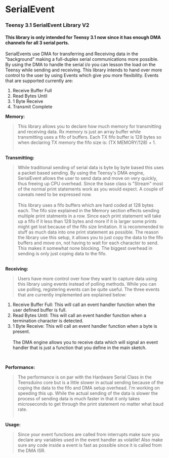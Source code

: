 SerialEvent
=========

<h3>Teensy 3.1 SerialEvent Library V2</h3>

<h4>This library is only intended for Teensy 3.1 now since it has enough DMA channels for all 3 serial ports.</h4>

SerialEvents use DMA for transferring and Receiving data in the "background" making a full-duplex serial communications more possible. By using the DMA to handle the serial i/o you can lesson the load on the Teensy while sending and receiving. This library intends to hand over more control to the user by using Events which give you more flexibility.
Events that are supported currently are:<br>
1.  Receive Buffer Full<br>
2.  Read Bytes Until<br>
3.  1 Byte Receive<br>
4.  Transmit Complete<br>

<b>Memory:</b><br>
> This library allows you to declare how much memory for transmitting and receiving data. Rx memory is just an array buffer while transmitting uses a fifo of buffers. Each TX fifo buffer is 128 bytes so when declaring TX memory the fifo size is: (TX MEMORY/128) + 1.<br><br>

<b>Transmitting:</b><br>
> While traditional sending of serial data is byte by byte based this uses a packet based sending. By using the Teensy's DMA engine, SerialEvent allows the user to send data and move on very quickly, thus freeing up CPU overhead. Since the base class is "Stream" most of the normal print statements work as you would expect. A couple of caveats need to be expressed now.<br><br>
This library uses a fifo buffers which are hard coded at 128 bytes each. The fifo size explained in the Memory section effects sending multiple print statments in a row. Since each print statement will take up a fifo if it less than 128 bytes and more if it is larger some prints might get lost because of the fifo size limitation. It is recommended to stuff as much data into one print statement as possible. The reason the library use this setup, it allows you to just copy the data to the fifo buffers and move on, not having to wait for each character to send. This makes it somewhat none blocking. The biggest overhead in sending is only just coping data to the fifo. <br><br>

<b>Receiving:</b><br>
> Users have more control over how they want to capture data using this library using events instead of polling methods. While you can use polling, registering events can be quite useful. The three events that are currently implemented are explained below:<br>
1.  Receive Buffer Full: This will call an event handler function when the user defined buffer is full.<br>
2.  Read Bytes Until: This will call an event handler function when a termination character is detected.<br>
3.  1 Byte Receive: This will call an event handler function when a byte is present.<br><br>
The DMA engine allows you to receive data which will signal an event handler that is just a function that you define in the main sketch.
<br>

<b>Performance:</b><br>
>The performance is on par with the Hardware Serial Class in the Teensduino core but is a little slower in actual sending because of the coping the data to the fifo and DMA setup overhead. I'm working on speeding this up. While the actual sending of the data is slower the process of sending data is much faster in that it only takes microseconds to get through the print statement no matter what baud rate.<br><br>
</ul>

<b>Usage:</b><br>
>Since your event functions are called from interrupts make sure you declare any variables used in the event handler as volatile! Also make sure any code inside a event is fast as possible since it is called from the DMA ISR.
